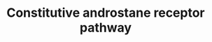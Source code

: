 ---
annotations:
- id: PW:0000003
  parent: signaling pathway
  type: Pathway Ontology
  value: signaling pathway
authors:
- Mkutmon
- Ariutta
- Eweitz
description: The Constitutive Androstane Receptor (CAR) is a nuclear receptor and
  functions as a sensor for xenobiotics. It regulates transcription of genes encoding
  proteins in metabolism and excretion of xenobiotics
last-edited: 2021-05-21
organisms:
- Bos taurus
redirect_from:
- /index.php/Pathway:WP3131
- /instance/WP3131
- /instance/WP3131_rr117492
revision: r117492
schema-jsonld:
- '@context': https://schema.org/
  '@id': https://wikipathways.github.io/pathways/WP3131.html
  '@type': Dataset
  creator:
    '@type': Organization
    name: WikiPathways
  description: The Constitutive Androstane Receptor (CAR) is a nuclear receptor and
    functions as a sensor for xenobiotics. It regulates transcription of genes encoding
    proteins in metabolism and excretion of xenobiotics
  keywords:
  - ABCB1
  - ALAS1
  - CYP2A6
  - CYP2B6
  - CYP2C19
  - CYP2C9
  - CYP3A4
  - CYP3A5
  - CYP4A11
  - DNAJC7
  - EHHADH
  - FOXO1
  - GSTA2
  - HSP90AA1
  - Ligand
  - NCOA1
  - NCOA2
  - NCOA6
  - NR1I3
  - PPARGC1A
  - PPP2R4
  - RXRA
  - SMC1A
  - SP1
  - SULT1A1
  - SULT2A1
  - UGT1A1
  - UGT1A3
  - UGT1A4
  license: CC0
  name: Constitutive androstane receptor pathway
seo: CreativeWork
title: Constitutive androstane receptor pathway
wpid: WP3131
---